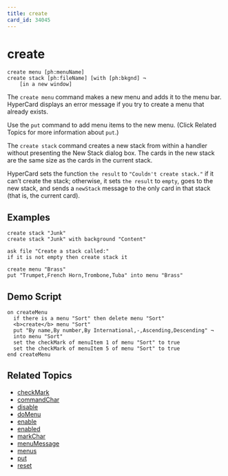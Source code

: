 ```yaml
---
title: create
card_id: 34045
---
```


# create

```
create menu [ph:menuName]
create stack [ph:fileName] [with [ph:bkgnd] ¬
    [in a new window]
```

The `create menu` command makes a new menu and adds it to the menu bar.   HyperCard displays an error message if you try to create a menu that already exists.

Use the `put` command to add menu items to the new menu. (Click Related Topics for more information about `put`.)

The `create stack` command creates a new stack from within a handler without presenting the New Stack dialog box. The cards in the new stack are the same size as the cards in the current stack.

HyperCard sets the function `the result` to `"Couldn't create stack."` if it can’t create the stack; otherwise, it sets `the result` to `empty`, goes to the new stack, and sends a `newStack` message to the only card in that stack (that is, the current card).

## Examples

```
create stack "Junk"
create stack "Junk" with background "Content"

ask file "Create a stack called:"
if it is not empty then create stack it

create menu "Brass"
put "Trumpet,French Horn,Trombone,Tuba" into menu "Brass"
```

## Demo Script

```
on createMenu
  if there is a menu "Sort" then delete menu "Sort"
  <b>create</b> menu "Sort"
  put "By name,By number,By International,-,Ascending,Descending" ¬
  into menu "Sort"
  set the checkMark of menuItem 1 of menu "Sort" to true
  set the checkMark of menuItem 5 of menu "Sort" to true
end createMenu
```

## Related Topics

* [checkMark](/HyperTalkReference/properties/checkMark)
* [commandChar](/HyperTalkReference/properties/commandChar)
* [disable](/HyperTalkReference/commands/disable)
* [doMenu](/HyperTalkReference/commands/doMenu)
* [enable](/HyperTalkReference/commands/enable)
* [enabled](/HyperTalkReference/properties/enabled)
* [markChar](/HyperTalkReference/properties/markChar)
* [menuMessage](/HyperTalkReference/properties/menuMessage)
* [menus](/HyperTalkReference/functions/menus)
* [put](/HyperTalkReference/commands/put)
* [reset](/HyperTalkReference/commands/reset)
